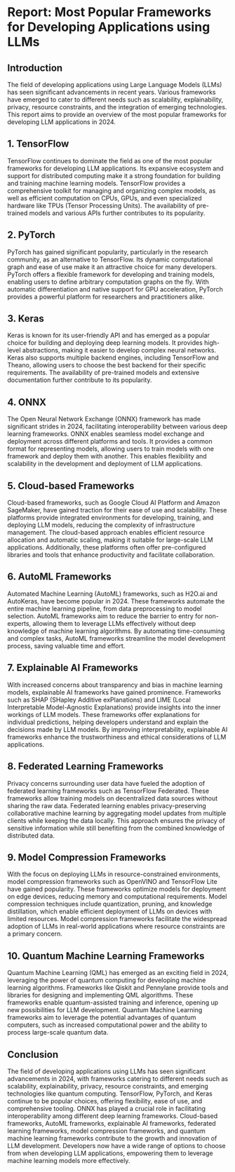 # Report: Most Popular Frameworks for Developing Applications using LLMs

## Introduction
The field of developing applications using Large Language Models (LLMs) has seen significant advancements in recent years. Various frameworks have emerged to cater to different needs such as scalability, explainability, privacy, resource constraints, and the integration of emerging technologies. This report aims to provide an overview of the most popular frameworks for developing LLM applications in 2024.

## 1. TensorFlow
TensorFlow continues to dominate the field as one of the most popular frameworks for developing LLM applications. Its expansive ecosystem and support for distributed computing make it a strong foundation for building and training machine learning models. TensorFlow provides a comprehensive toolkit for managing and organizing complex models, as well as efficient computation on CPUs, GPUs, and even specialized hardware like TPUs (Tensor Processing Units). The availability of pre-trained models and various APIs further contributes to its popularity.

## 2. PyTorch
PyTorch has gained significant popularity, particularly in the research community, as an alternative to TensorFlow. Its dynamic computational graph and ease of use make it an attractive choice for many developers. PyTorch offers a flexible framework for developing and training models, enabling users to define arbitrary computation graphs on the fly. With automatic differentiation and native support for GPU acceleration, PyTorch provides a powerful platform for researchers and practitioners alike.

## 3. Keras
Keras is known for its user-friendly API and has emerged as a popular choice for building and deploying deep learning models. It provides high-level abstractions, making it easier to develop complex neural networks. Keras also supports multiple backend engines, including TensorFlow and Theano, allowing users to choose the best backend for their specific requirements. The availability of pre-trained models and extensive documentation further contribute to its popularity.

## 4. ONNX
The Open Neural Network Exchange (ONNX) framework has made significant strides in 2024, facilitating interoperability between various deep learning frameworks. ONNX enables seamless model exchange and deployment across different platforms and tools. It provides a common format for representing models, allowing users to train models with one framework and deploy them with another. This enables flexibility and scalability in the development and deployment of LLM applications.

## 5. Cloud-based Frameworks
Cloud-based frameworks, such as Google Cloud AI Platform and Amazon SageMaker, have gained traction for their ease of use and scalability. These platforms provide integrated environments for developing, training, and deploying LLM models, reducing the complexity of infrastructure management. The cloud-based approach enables efficient resource allocation and automatic scaling, making it suitable for large-scale LLM applications. Additionally, these platforms often offer pre-configured libraries and tools that enhance productivity and facilitate collaboration.

## 6. AutoML Frameworks
Automated Machine Learning (AutoML) frameworks, such as H2O.ai and AutoKeras, have become popular in 2024. These frameworks automate the entire machine learning pipeline, from data preprocessing to model selection. AutoML frameworks aim to reduce the barrier to entry for non-experts, allowing them to leverage LLMs effectively without deep knowledge of machine learning algorithms. By automating time-consuming and complex tasks, AutoML frameworks streamline the model development process, saving valuable time and effort.

## 7. Explainable AI Frameworks
With increased concerns about transparency and bias in machine learning models, explainable AI frameworks have gained prominence. Frameworks such as SHAP (SHapley Additive exPlanations) and LIME (Local Interpretable Model-Agnostic Explanations) provide insights into the inner workings of LLM models. These frameworks offer explanations for individual predictions, helping developers understand and explain the decisions made by LLM models. By improving interpretability, explainable AI frameworks enhance the trustworthiness and ethical considerations of LLM applications.

## 8. Federated Learning Frameworks
Privacy concerns surrounding user data have fueled the adoption of federated learning frameworks such as TensorFlow Federated. These frameworks allow training models on decentralized data sources without sharing the raw data. Federated learning enables privacy-preserving collaborative machine learning by aggregating model updates from multiple clients while keeping the data locally. This approach ensures the privacy of sensitive information while still benefiting from the combined knowledge of distributed data.

## 9. Model Compression Frameworks
With the focus on deploying LLMs in resource-constrained environments, model compression frameworks such as OpenVINO and TensorFlow Lite have gained popularity. These frameworks optimize models for deployment on edge devices, reducing memory and computational requirements. Model compression techniques include quantization, pruning, and knowledge distillation, which enable efficient deployment of LLMs on devices with limited resources. Model compression frameworks facilitate the widespread adoption of LLMs in real-world applications where resource constraints are a primary concern.

## 10. Quantum Machine Learning Frameworks
Quantum Machine Learning (QML) has emerged as an exciting field in 2024, leveraging the power of quantum computing for developing machine learning algorithms. Frameworks like Qiskit and Pennylane provide tools and libraries for designing and implementing QML algorithms. These frameworks enable quantum-assisted training and inference, opening up new possibilities for LLM development. Quantum Machine Learning frameworks aim to leverage the potential advantages of quantum computers, such as increased computational power and the ability to process large-scale quantum data.

## Conclusion
The field of developing applications using LLMs has seen significant advancements in 2024, with frameworks catering to different needs such as scalability, explainability, privacy, resource constraints, and emerging technologies like quantum computing. TensorFlow, PyTorch, and Keras continue to be popular choices, offering flexibility, ease of use, and comprehensive tooling. ONNX has played a crucial role in facilitating interoperability among different deep learning frameworks. Cloud-based frameworks, AutoML frameworks, explainable AI frameworks, federated learning frameworks, model compression frameworks, and quantum machine learning frameworks contribute to the growth and innovation of LLM development. Developers now have a wide range of options to choose from when developing LLM applications, empowering them to leverage machine learning models more effectively.